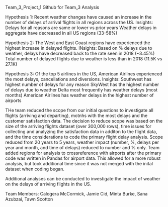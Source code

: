 Team_3_Project_1
Github for Team_3
Analysis


Hypothesis 1:
Recent weather changes have caused an increase in the number of delays of arrival flights in all regions across the US.
Insights:
Delays for all reasons are same or lower vs prior years
Weather delays in aggregate have decreased in all US regions (33-58%)


Hypothesis 2:
The West and East Coast regions have experienced the highest increase in delayed flights.
INsights:
Based on % delays due to weather, delays have decreased back to the rate seen in 2018 (~3.45%)
Total number of delayed flights due to weather is less than in 2018 (11.5K vs 27.1K)

Hypothesis 3:
Of the top 5 airlines in the US, American Airlines experienced the most delays, cancellations and diversions.
Insights:
Southwest has highest number of delays for any reason
SkyWest has the highest number of delays due to weather
Delta most frequently has weather delays (most months)
American Airlines has weather delays in the highest number of airports


THe team reduced the scope from our initial questions to investigate all flights (arriving and departing), motnhs with the most delays and the customer satisfaction data.  The decision to reduce scope was based on the size of the arriving flights dataset (over 300,000 rows), time issues for collecting and analyzing the satisfaction data in additon to the flight data, and the time considerations to code the primary flight delay analysis. Scope reduced from 20 years to 5 years, weather impact (number, %, delays per year and month, and time of delays) reduced to number and % only.  Team added regions for analysis to crossreference with airports after the primary code was written in Pandas for airport data.  This allowed for a more robust analysis, but took additional time since it was not merged with the inital dataset when coding began.

Additional analyses can be conducted to investigate the impact of weather on the delays of arriving flights in the US.


Team Members:  Calogera McCormick, Jamie Cid, Minta Burke, Sana Azubzai, Tawn Scotton
